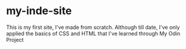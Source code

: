 # my-inde-site

This is my first site, I've made from scratch. Although till date, I've only applied the basics of CSS and HTML that I've learned through My Odin Project